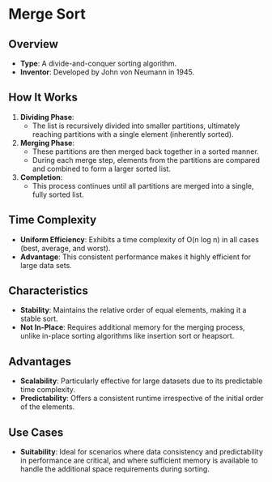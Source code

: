 # Merge Sort

## Overview
- **Type**: A divide-and-conquer sorting algorithm.
- **Inventor**: Developed by John von Neumann in 1945.

## How It Works
1. **Dividing Phase**:
   - The list is recursively divided into smaller partitions, ultimately reaching partitions with a single element (inherently sorted).
2. **Merging Phase**:
   - These partitions are then merged back together in a sorted manner.
   - During each merge step, elements from the partitions are compared and combined to form a larger sorted list.
3. **Completion**:
   - This process continues until all partitions are merged into a single, fully sorted list.

## Time Complexity
- **Uniform Efficiency**: Exhibits a time complexity of O(n log n) in all cases (best, average, and worst).
- **Advantage**: This consistent performance makes it highly efficient for large data sets.

## Characteristics
- **Stability**: Maintains the relative order of equal elements, making it a stable sort.
- **Not In-Place**: Requires additional memory for the merging process, unlike in-place sorting algorithms like insertion sort or heapsort.

## Advantages
- **Scalability**: Particularly effective for large datasets due to its predictable time complexity.
- **Predictability**: Offers a consistent runtime irrespective of the initial order of the elements.

## Use Cases
- **Suitability**: Ideal for scenarios where data consistency and predictability in performance are critical, and where sufficient memory is available to handle the additional space requirements during sorting.
